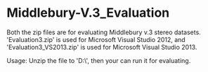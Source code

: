 # Middlebury-V.3_Evaluation

Both the zip files are for evaluating Middlebury v.3 stereo datasets. 'Evaluation3.zip' is used for Microsoft Visual Studio 2012, and 'Evaluation3_VS2013.zip' is used for Microsoft Visual Studio 2013.

Usage:
Unzip the file to 'D:\\', then your can run it for evaluating.
